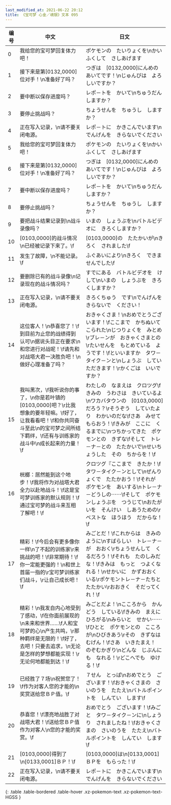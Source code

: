 ```yaml
---
last_modified_at: 2021-06-22 20:12
title: 《宝可梦 心金／魂银》文本 095
---
```

| 编号 | 中文 | 日文 |
| ---- | ---- | ---- |
| 0 | 我给您的宝可梦回复体力吧！ | ポケモンの　たいりょくを\nかいふくして　さしあげます |
| 1 | 接下来是第[0132,0000]位对手！\n准备好了吗？ | つぎは　[0132,0000]にんめの　あいてです！\nじゅんびは　よろしいですか？ |
| 2 | 要中断以保存进度吗？ | レポ－トを　かいて\nちゅうだん　しますか？ |
| 3 | 要停止挑战吗？ | ちょうせんを　ちゅうし　しますか？ |
| 4 | 正在写入记录，\n请不要关闭电源。 | レポ－トに　かきこんでいます\nでんげんを　きらないでください |
| 5 | 我给您的宝可梦回复体力吧！ | ポケモンの　たいりょくを\nかいふくして　さしあげます |
| 6 | 接下来是第[0132,0000]位对手！\n准备好了吗？ | つぎは　[0132,0000]にんめの　あいてです！\nじゅんびは　よろしいですか？ |
| 7 | 要中断以保存进度吗？ | レポ－トを　かいて\nちゅうだん　しますか？ |
| 8 | 要停止挑战吗？ | ちょうせんを　ちゅうし　しますか？ |
| 9 | 要把战斗结果记录到\n战斗录像吗？ | いまの　しょうぶを\nバトルビデオに　きろくしますか？ |
| 10 | [0103,0000]的战斗情况\n已经被记录下来了。\f | [0103,0000]の　たたかいが\nきろく　されました\f |
| 11 | 发生了故障，\n不能记录。\f | ふぐあいにより\nきろく　できませんでした\f |
| 12 | 要删除已有的战斗录像\n记录现在的战斗情况吗？ | すでにある　バトルビデオを　けして\nいまの　しょうぶを　きろくしますか？ |
| 13 | 正在写入记录，\n请不要关闭电源。 | きろくちゅう　です\nでんげんを　きらないで　ください！　 |
| 14 | 这位客人！\n恭喜您了！\f到目前为止您的战绩得到认可\n据说头目正在要求\n和您进行对战呢！\f请先和对战塔大君一决胜负吧！\n做好心理准备了吗？ | おきゃくさま！\nおめでとうございます！\fここまで　かちぬいて　こられた\nじつりょくを　みとめ\rブレ－ンが　おきゃくさまとの\rたいせんを　もとめている　ようです！\fといいますか　タワ－タイク－ンと\nしょうぶ　していただきます！\rかくごは　いいですか？ |
| 15 | 我叫黑次，\f我听说你的事了，\n你是若叶镇的[0103,0000]吧？\r比我想象的要年轻嘛。\f好了，让我看看吧！\f和你共同奋斗至此\n的宝可梦之间所结下羁绊，\f还有与训练家的战斗中\n成长起来的力量！\f | わたしの　なまえは　クロツグ\fきみの　うわさは　きいているよ\nワカバタウンの　[0103,0000]　だろう？\rそうぞう　していたより　わかいのだな\fさあ　みせてもらおう！\fきみが　ここに　くるまでに\nつちかってきた　ポケモンとの　きずな\fそして　トレ－ナ－との　たたかいで\nせいちょうした　その　ちからを！\f |
| 16 | 桄榔：居然能到这个地步！\f我将作为对战塔大君全力以赴地战斗！\f这是宝可梦训练家的默认规则！\f通过宝可梦的战斗来互相了解吧！\f | クロツグ『ここまで　きたか！\fタワ－タイク－ンとして\nぜんりょくで　たたかおう！\fそれが　ポケモンを　あいする\nトレ－ナ－どうしの⋯⋯\fそして　ポケモンしょうぶを　つうじて\nおたがいを　そんけい　しあうための\rベストな　ほうほう　だからな！\f |
| 17 | 精彩！\f今后会有更多像你一样\n了不起的训练家\r来挑战的吧！\f非常期待！\f你一定能更强的！\n和世上首届一指的\r宝可梦训练家们战斗，\r让自己成长吧！\f | みごとだ！\fこれからは　きみのように\nすばらしい　トレ－ナ－が　おおく\rちょうせんして　くるだろう！\fそれも　たのしみだな！\fきみは　もっと　つよくなれる！\nせかいに　かずおおく　いる\rポケモントレ－ナ－たちと　たたかい\rおおきく　そだってくれ！\f |
| 18 | 精彩！\n我发自内心地受到了感动，\f在你面前展现的\n未来和世界……\f人和宝可梦的心\n产生共鸣，\r那种羁绊是无限的！\f好了，去吧！只要去追求，\n无论是怎样的梦想都能实现！\r无论何地都能到达！\f | みごとだよ！\nこころから　かんどう　している\fきみの　まえに　ひろがる\nみらいと　せかい⋯⋯\fひとと　ポケモンとの　こころが\nひびきあう\rその　きずなは　むげん！\fさあ　いきたまえ！　のぞむかぎり\nどんな　じぶんにも　なれる！\rどこへでも　ゆける！\f |
| 19 | 已经胜了７场\n祝贺您了！\f作为对客人您的才能的\n奖赏送给您ＢＰ值。\f | ７せん　とっぱ\nおめでとう　ございます！\fおきゃくさまの　さいのうを　たたえ\nバトルポイントを　しんてい　します\f |
| 20 | 恭喜您！\f漂亮地战胜了对战塔大君！\f送给您ＢＰ值作为对客人\n您的才能的奖赏。\f | おめでとう　ございます！\fみごと　タワ－タイク－ンに\nしょうり　されましたね！\fおきゃくさまの　さいのうを　たたえ\nバトルポイントを　しんてい　します\f |
| 21 | [0103,0000]得到了\n[0133,0001]ＢＰ！\f | [0103,0000]は\n[0133,0001]ＢＰを　もらった！\f |
| 22 | 正在写入记录，\n请不要关闭电源。 | レポ－トに　かきこんでいます\nでんげんを　きらないでください |
{: .table .table-bordered .table-hover .xz-pokemon-text .xz-pokemon-text-HGSS }
